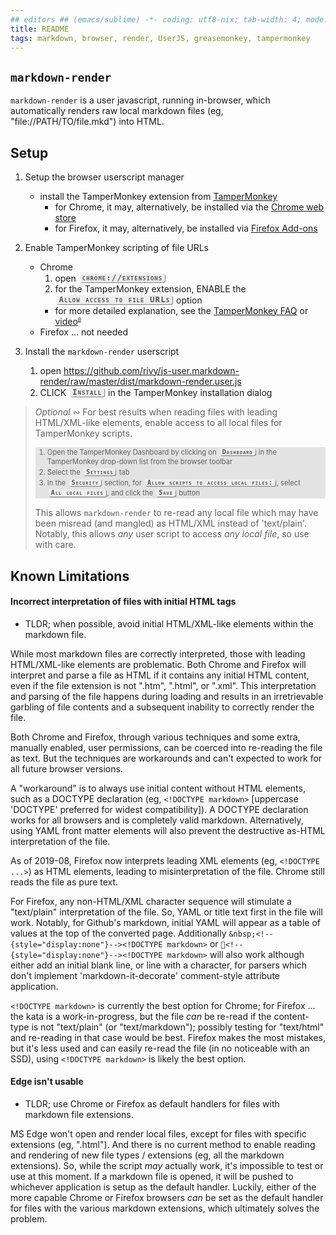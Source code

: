 ```yaml
---
## editors ## (emacs/sublime) -*- coding: utf8-nix; tab-width: 4; mode: markdown; indent-tabs-mode: nil; basic-offset: 2; st-word_wrap: 'true' -*- ## (jEdit) :tabSize=4:indentSize=4:mode=markdown: ## (notepad++) vim:tabstop=4:syntax=markdown:expandtab:smarttab:softtabstop=2 ## modeline (see <https://archive.is/djTUD>@@<http://webcitation.org/66W3EhCAP>)
title: README
tags: markdown, browser, render, UserJS, greasemonkey, tampermonkey
---
```


<!DOCTYPE markdown><!-- markdownlint-disable no-inline-html -->
<meta charset="utf-8" content="text/markdown" lang="en">
<!-- spell-checker:words greasemonkey tampermonkey Github Github's -->
<!-- spell-checker:ignore markdownlint TLDR userscript kata -->
<!-- markdownlint-disable first-header-h1 first-line-h1 header-increment no-inline-html ul-style -->

## `markdown-render`

`markdown-render` is a user javascript, running in-browser, which automatically renders raw local markdown files (eg, "file://PATH/TO/file.mkd") into HTML.

<style>
kbd
{
  /* modified from https://auth0.github.io/kbd/ */
  font-family: Consolas, "Lucida Console", monospace;
  display: inline-block;
  border-radius: 3px;
  padding: 0px 4px;
  box-shadow: 1px 1px 1px #777;
  margin: 2px;
  font-size: 0.9em;
  line-height: 1.1;
  vertical-align: text-bottom;
  background: #eee;
  font-weight: 500;
  color: #555;
  cursor: pointer;
  font-variant: small-caps;
  font-weight: 600;

  /* This two work */
  /* letter-spacing: 0.5px; */
  letter-spacing: 1px;

  /* Prevent selection */
  -webkit-touch-callout: none;
  -webkit-user-select: none;
  -khtml-user-select: none;
  -moz-user-select: none;
  -ms-user-select: none;
  user-select: none;
}
</style>

## Setup

1. Setup the browser userscript manager
    - install the TamperMonkey extension from [TamperMonkey](http://tampermonkey.net/index.php)
      - for Chrome, it may, alternatively, be installed via the [Chrome web store](https://chrome.google.com/webstore/detail/tampermonkey/dhdgffkkebhmkfjojejmpbldmpobfkfo)
      - for Firefox, it may, alternatively, be installed via [Firefox Add-ons](https://addons.mozilla.org/en-US/firefox/addon/tampermonkey)

2. Enable TamperMonkey scripting of file URLs
    - Chrome
      1. open <kbd>chrome://extensions</kbd>
      2. for the TamperMonkey extension, ENABLE the <kbd>Allow access to file URLs</kbd> option
      - for more detailed explanation, see the [TamperMonkey FAQ](http://tampermonkey.net/faq.php#Q204) or [video](http://fastly.tampermonkey.net/images/animated/allow_access_to_file_urls.gif)<sup><small>[`@`](https://archive.is/ZGnZc)</small></sup>
    - Firefox ... not needed

3. Install the `markdown-render` userscript
    1. open <https://github.com/rivy/js-user.markdown-render/raw/master/dist/markdown-render.user.js>
    2. CLICK <kbd>Install</kbd> in the TamperMonkey installation dialog

> *Optional* &ac; For best results when reading files with leading HTML/XML-like elements, enable access to all local files for TamperMonkey scripts.
>
> <div style="background:rgba(0, 0, 0, 0.1); font-size:0.8em; line-height:1.4;">
>
> 1. Open the TamperMonkey Dashboard by clicking on <kbd>Dashboard</kbd> in the TamperMonkey drop-down list from the browser toolbar
> 2. Select the <kbd>Settings</kbd> tab
> 3. In the <kbd>Security</kbd> section, for <kbd>Allow scripts to access local files:</kbd>, select <kbd>All local files</kbd>, and click the <kbd>Save</kbd> button
>
> </div>
>
> This allows `markdown-render` to re-read any local file which may have been misread (and mangled) as HTML/XML instead of 'text/plain'.
> Notably, this allows *any* user script to access *any local file*, so use with care.
<!--{blockquote:.--info}-->

## Known Limitations

#### Incorrect interpretation of files with initial HTML tags

* TLDR; when possible, avoid initial HTML/XML-like elements within the markdown file.

While most markdown files are correctly interpreted, those with leading HTML/XML-like elements are problematic. Both Chrome and Firefox will interpret and parse a file as HTML if it contains any initial HTML content, even if the file extension is not ".htm",  ".html", or ".xml". This interpretation and parsing of the file happens during loading and results in an irretrievable garbling of file contents and a subsequent inability to correctly render the file.

Both Chrome and Firefox, through various techniques and some extra, manually enabled, user permissions, can be coerced into re-reading the file as text. But the techniques are workarounds and can't expected to work for all future browser versions.

A "workaround" is to always use initial content without HTML elements, such as a DOCTYPE declaration (eg, `<!DOCTYPE markdown>` [uppercase 'DOCTYPE' preferred for widest compatibility]). A DOCTYPE declaration works for all browsers and is completely valid markdown. Alternatively, using YAML front matter elements will also prevent the destructive as-HTML interpretation of the file.

As of 2019-08, Firefox now interprets leading XML elements (eg, `<!DOCTYPE ...>`) as HTML elements, leading to misinterpretation of the file. Chrome still reads the file as pure text.

For Firefox, any non-HTML/XML character sequence will stimulate a "text/plain" interpretation of the file. So, YAML or title text first in the file will work. Notably, for Github's markdown, initial YAML will appear as a table of values at the top of the converted page. Additionally `&nbsp;<!--{style="display:none"}--><!DOCTYPE markdown>` or `📖<!--{style="display:none"}--><!DOCTYPE markdown>` will also work although either add an initial blank line, or line with a character, for parsers which don't implement 'markdown-it-decorate' comment-style attribute application.

`<!DOCTYPE markdown>` is currently the best option for Chrome; for Firefox ... the kata is a work-in-progress, but the file *can* be re-read if the content-type is not "text/plain" (or "text/markdown"); possibly testing for "text/html" and re-reading in that case would be best. Firefox makes the most mistakes, but it's less used and can easily re-read the file (in no noticeable with an SSD), using `<!DOCTYPE markdown>` is likely the best option.

#### Edge isn't usable

* TLDR; use Chrome or Firefox as default handlers for files with markdown file extensions.

MS Edge won't open and render local files, except for files with specific extensions (eg, ".html"). And there is no current method to enable reading and rendering of new file types / extensions (eg, all the markdown extensions). So, while the script *may* actually work, it's impossible to test or use at this moment. If a markdown file is opened, it will be pushed to whichever application is setup as the default handler. Luckily, either of the more capable Chrome or Firefox browsers *can* be set as the default handler for files with the various markdown extensions, which ultimately solves the problem.

